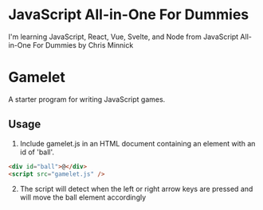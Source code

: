 # JavaScript All-in-One For Dummies

I'm learning JavaScript, React, Vue, Svelte, and Node from JavaScript All-in-One For Dummies by Chris Minnick

# Gamelet

A starter program for writing JavaScript games.

## Usage

1. Include gamelet.js in an HTML document containing an element with an id of 'ball'.

```html
<div id="ball">@</div>
<script src="gamelet.js" />
```

2.  The script will detect when the left or right arrow keys are pressed and
    will move the ball element accordingly
